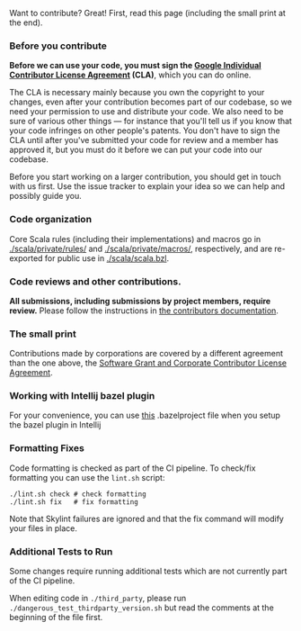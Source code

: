 Want to contribute? Great! First, read this page (including the small print at the end).

### Before you contribute
**Before we can use your code, you must sign the
[Google Individual Contributor License Agreement](https://developers.google.com/open-source/cla/individual?csw=1)
(CLA)**, which you can do online.

The CLA is necessary mainly because you own the copyright to your changes,
even after your contribution becomes part of our codebase, so we need your
permission to use and distribute your code. We also need to be sure of
various other things — for instance that you'll tell us if you know that
your code infringes on other people's patents. You don't have to sign
the CLA until after you've submitted your code for review and a member has
approved it, but you must do it before we can put your code into our codebase.

Before you start working on a larger contribution, you should get in touch
with us first. Use the issue tracker to explain your idea so we can help and
possibly guide you.

### Code organization

Core Scala rules (including their implementations) and macros go in [./scala/private/rules/](./scala/private/rules/)
and [./scala/private/macros/](./scala/private/macros/), respectively, and are re-exported for public use
in [./scala/scala.bzl](./scala/scala.bzl).

### Code reviews and other contributions.
**All submissions, including submissions by project members, require review.**
Please follow the instructions in [the contributors documentation](http://bazel.io/contributing.html).

### The small print
Contributions made by corporations are covered by a different agreement than
the one above, the
[Software Grant and Corporate Contributor License Agreement](https://cla.developers.google.com/about/google-corporate).

### Working with Intellij bazel plugin
For your convenience, you can use [this](scripts/ij.bazelproject) .bazelproject file when you setup the bazel plugin in Intellij

### Formatting Fixes
Code formatting is checked as part of the CI pipeline. To check/fix formatting
you can use the `lint.sh` script:

```
./lint.sh check # check formatting
./lint.sh fix   # fix formatting
```

Note that Skylint failures are ignored and that the fix
command will modify your files in place.

### Additional Tests to Run
Some changes require running additional tests which are not currently
part of the CI pipeline.

When editing code in `./third_party`, please run `./dangerous_test_thirdparty_version.sh`
but read the comments at the beginning of the file first.
